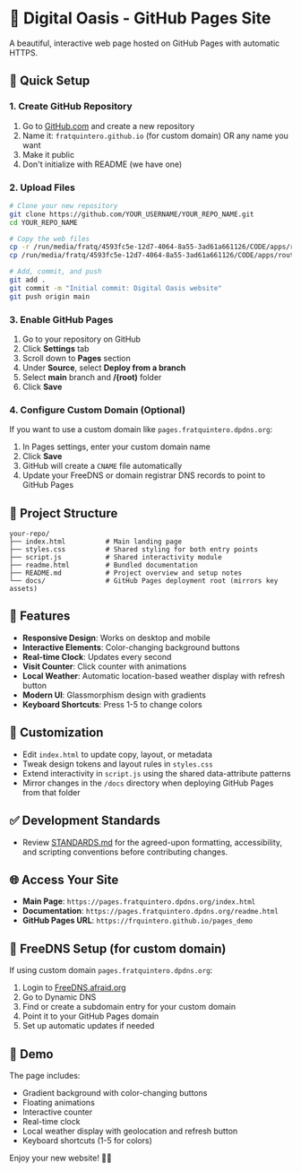 # 🌴 Digital Oasis - GitHub Pages Site

A beautiful, interactive web page hosted on GitHub Pages with automatic HTTPS.

## 🚀 Quick Setup

### 1. Create GitHub Repository
1. Go to [GitHub.com](https://github.com) and create a new repository
2. Name it: `fratquintero.github.io` (for custom domain) OR any name you want
3. Make it public
4. Don't initialize with README (we have one)

### 2. Upload Files
```bash
# Clone your new repository
git clone https://github.com/YOUR_USERNAME/YOUR_REPO_NAME.git
cd YOUR_REPO_NAME

# Copy the web files
cp -r /run/media/fratq/4593fc5e-12d7-4064-8a55-3ad61a661126/CODE/apps/router_test/docs/* ./
cp /run/media/fratq/4593fc5e-12d7-4064-8a55-3ad61a661126/CODE/apps/router_test/README.md ./

# Add, commit, and push
git add .
git commit -m "Initial commit: Digital Oasis website"
git push origin main
```

### 3. Enable GitHub Pages
1. Go to your repository on GitHub
2. Click **Settings** tab
3. Scroll down to **Pages** section
4. Under **Source**, select **Deploy from a branch**
5. Select **main** branch and **/(root)** folder
6. Click **Save**

### 4. Configure Custom Domain (Optional)
If you want to use a custom domain like `pages.fratquintero.dpdns.org`:
1. In Pages settings, enter your custom domain name
2. Click **Save**
3. GitHub will create a `CNAME` file automatically
4. Update your FreeDNS or domain registrar DNS records to point to GitHub Pages

## 📁 Project Structure
```
your-repo/
├── index.html          # Main landing page
├── styles.css          # Shared styling for both entry points
├── script.js           # Shared interactivity module
├── readme.html         # Bundled documentation
├── README.md           # Project overview and setup notes
└── docs/               # GitHub Pages deployment root (mirrors key assets)
```

## 🎨 Features
- **Responsive Design**: Works on desktop and mobile
- **Interactive Elements**: Color-changing background buttons
- **Real-time Clock**: Updates every second
- **Visit Counter**: Click counter with animations
- **Local Weather**: Automatic location-based weather display with refresh button
- **Modern UI**: Glassmorphism design with gradients
- **Keyboard Shortcuts**: Press 1-5 to change colors

## 🔧 Customization
- Edit `index.html` to update copy, layout, or metadata
- Tweak design tokens and layout rules in `styles.css`
- Extend interactivity in `script.js` using the shared data-attribute patterns
- Mirror changes in the `/docs` directory when deploying GitHub Pages from that folder

## ✅ Development Standards
- Review [STANDARDS.md](STANDARDS.md) for the agreed-upon formatting, accessibility, and scripting conventions before contributing changes.

## 🌐 Access Your Site
- **Main Page**: `https://pages.fratquintero.dpdns.org/index.html`
- **Documentation**: `https://pages.fratquintero.dpdns.org/readme.html`
- **GitHub Pages URL**: `https://frquintero.github.io/pages_demo`

## 📝 FreeDNS Setup (for custom domain)
If using custom domain `pages.fratquintero.dpdns.org`:
1. Login to [FreeDNS.afraid.org](https://freedns.afraid.org)
2. Go to Dynamic DNS
3. Find or create a subdomain entry for your custom domain
4. Point it to your GitHub Pages domain
5. Set up automatic updates if needed

## 🎯 Demo
The page includes:
- Gradient background with color-changing buttons
- Floating animations
- Interactive counter
- Real-time clock
- Local weather display with geolocation and refresh button
- Keyboard shortcuts (1-5 for colors)

Enjoy your new website! 🌴✨